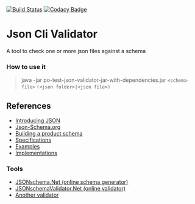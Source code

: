 [![Build Status](https://travis-ci.org/iubar/po-test-json-validator.svg?branch=master)](https://travis-ci.org/iubar/po-test-json-validator)
[![Codacy Badge](https://api.codacy.com/project/badge/Grade/629e2af7ae1e4f839dbb560fd3e32aa2)](https://www.codacy.com/app/Iubar/po-test-json-validator?utm_source=github.com&amp;utm_medium=referral&amp;utm_content=iubar/po-test-json-validator&amp;utm_campaign=Badge_Grade)

# Json Cli Validator
A tool to check one or more json files against a schema

### How to use it
> java -jar po-test-json-validator-jar-with-dependencies.jar ```<schema-file>``` ```(<json folder>|<json file>)```

## References
- [Introducing JSON](http://www.json.org/json-it.html)
- [Json-Schema.org](https://json-schema.org)
- [Building a product schema](http://json-schema.org/example1.html)
- [Specifications](http://json-schema.org/specification-links.html)
- [Examples](http://json-schema.org/examples.html)
- [Implementations](http://json-schema.org/implementations.html)

### Tools
- [JSONschema.Net (online schema generator)](https://jsonschema.net)
- [JSONschemaValidator.Net (online validator)](https://www.jsonschemavalidator.net/)
- [Another validator](http://json-schema-validator.herokuapp.com)

